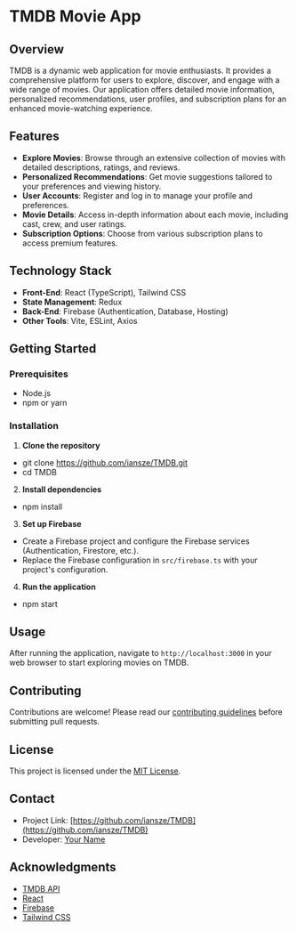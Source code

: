 # TMDB Movie App

## Overview
TMDB is a dynamic web application for movie enthusiasts. It provides a comprehensive platform for users to explore, discover, and engage with a wide range of movies. Our application offers detailed movie information, personalized recommendations, user profiles, and subscription plans for an enhanced movie-watching experience.

## Features
- **Explore Movies**: Browse through an extensive collection of movies with detailed descriptions, ratings, and reviews.
- **Personalized Recommendations**: Get movie suggestions tailored to your preferences and viewing history.
- **User Accounts**: Register and log in to manage your profile and preferences.
- **Movie Details**: Access in-depth information about each movie, including cast, crew, and user ratings.
- **Subscription Options**: Choose from various subscription plans to access premium features.

## Technology Stack
- **Front-End**: React (TypeScript), Tailwind CSS
- **State Management**: Redux
- **Back-End**: Firebase (Authentication, Database, Hosting)
- **Other Tools**: Vite, ESLint, Axios

## Getting Started

### Prerequisites
- Node.js
- npm or yarn

### Installation
1. **Clone the repository**
- git clone https://github.com/iansze/TMDB.git
- cd TMDB
2. **Install dependencies**
- npm install
3. **Set up Firebase**
- Create a Firebase project and configure the Firebase services (Authentication, Firestore, etc.).
- Replace the Firebase configuration in `src/firebase.ts` with your project's configuration.
4. **Run the application**
- npm start
## Usage
After running the application, navigate to `http://localhost:3000` in your web browser to start exploring movies on TMDB.

## Contributing
Contributions are welcome! Please read our [contributing guidelines](CONTRIBUTING.md) before submitting pull requests.

## License
This project is licensed under the [MIT License](LICENSE.md).

## Contact
- Project Link: [https://github.com/iansze/TMDB](https://github.com/iansze/TMDB)
- Developer: [Your Name](your-email@example.com)

## Acknowledgments
- [TMDB API](https://www.themoviedb.org/documentation/api)
- [React](https://reactjs.org/)
- [Firebase](https://firebase.google.com/)
- [Tailwind CSS](https://tailwindcss.com/)
